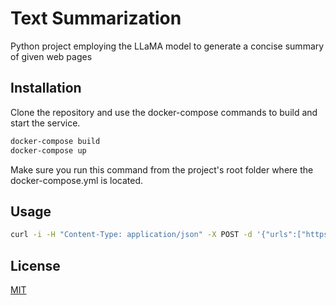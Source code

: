 # Text Summarization

Python project employing the LLaMA model to generate a concise summary of given web pages

## Installation

Clone the repository and use the docker-compose commands to build and start the service.

```bash
docker-compose build
docker-compose up
```
Make sure you run this command from the project's root folder where the docker-compose.yml is located.

## Usage

```bash
curl -i -H "Content-Type: application/json" -X POST -d '{"urls":["https://example.com/"]}' http://localhost:5000/summarize
```

## License

[MIT](https://choosealicense.com/licenses/mit/)
